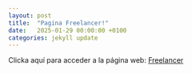 ```yaml
---
layout: post
title:  "Pagina Freelancer!"
date:   2025-01-29 00:00:00 +0100
categories: jekyll update
---
```


Clicka aquí para acceder a la página web: [Freelancer](https://ivan-donmoji.github.io/Pagina-freelancer)